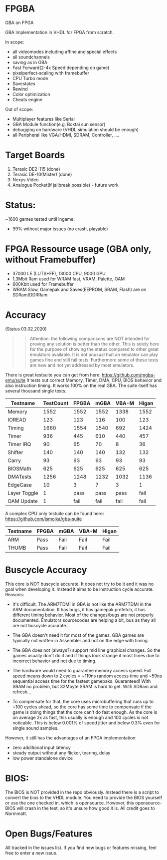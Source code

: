 # FPGBA

GBA on FPGA

GBA Implementation in VHDL for FPGA from scratch.

In scope:
- all videomodes including affine and special effects
- all soundchannels
- saving as in GBA
- Fast Forward(2-4x Speed depending on game)
- pixelperfect-scaling with framebuffer
- CPU Turbo mode
- Savestates
- Rewind
- Color optimization
- Cheats engine

Out of scope:
- Multiplayer features like Serial
- GBA Module function(e.g. Boktai sun sensor)
- debugging on hardware (VHDL simulation should be enough)
- all Peripheral like VGA/HDMI, SDRAM, Controller, ....

# Target Boards
1. Terasic DE2-115 (done)
2. Terasic DE-10(Mister) (done)
3. Nexys Video
4. Analogue Pocket(if jailbreak possible) - future work

# Status: 

~1600 games tested until ingame:
- 99% without major issues (no crash, playable)

# FPGA Ressource usage (GBA only, without Framebuffer)

- 37000 LE (LUTS+FF), 13000 CPU, 9000 GPU
- 1,3Mbit Ram used for WRAM fast, VRAM, Palette, OAM
- 600Kbit used for Framebuffer
- WRAM Slow, Gamepak and Saves(EEPROM, SRAM, Flash) are on SDRam/DDRRam.

# Accuracy

(Status 03.02.2020)

>> Attention: the following comparisons are NOT intended for proving any solution is better than the other.
>> This is solely here for the purpose of showing the status compared to other great emulators available.
>> It is not unusual that an emulator can play games fine and still fail tests. 
>> Furthermore some of these tests are new and not yet addressed by most emulators.

There is great testsuite you can get from here: https://github.com/mgba-emu/suite
It tests out correct Memory, Timer, DMA, CPU, BIOS behavior and also instruction timing. It works 100% on the real GBA.
The suite itself has several thousand single tests.

Testname      | TestCount | FPGBA | mGBA | VBA-M | Higan
--------------|-----------|-------|------|-------|-------
Memory        |      1552 |  1552 | 1552 |  1338 | 1552
IOREAD        |       123 |   123 |  116 |   100 |  123
Timing        |      1660 |  1554 | 1540 |   692 | 1424
Timer         |       936 |   445 |  610 |   440 |  457
Timer IRQ     |        90 |    65 |   70 |     8 |   36
Shifter       |       140 |   140 |  140 |   132 |  132
Carry         |        93 |    93 |   93 |    93 |   93
BIOSMath      |       625 |   625 |  625 |   625 |  625
DMATests      |      1256 |  1248 | 1232 |  1032 | 1136
EdgeCase      |        10 |     3 |    7 |     3 |    1
Layer Toggle  |         1 |  pass | pass |  pass | fail 
OAM Update    |         1 |  fail | fail |  fail | fail


A complex CPU only testuite can be found here: https://github.com/jsmolka/gba-suite

Testname | FPGBA | mGBA | VBA-M | Higan
---------|-------|------|-------|-------
ARM      |  Pass | Fail |  Fail |  Fail
THUMB    |  Pass | Fail |  Fail |  Fail


# Buscycle Accuracy

This core is NOT buscycle accurate.
It does not try to be it and it was no goal when developing it.
Instead it aims to be instruction cycle accurate.
Reasons:

- It's difficult. The ARM7TDMI in GBA is not like the ARM7TDMI in the ARM documentation. It has bugs, it has gamepak prefetch, it has different timing behavior.
Most of the changes/bugs are not properly documented. Emulators sourcecodes are helping a bit, bus as they all are not buscycle accurate...

- The GBA doesn't need it for most of the games. GBA games are typically not written in Assembler and not on the edge with timing.

- The GBA does not (always?) support mid line graphical changes.
So the games usually don't do it and if things look strange it most times due to incorrect behavior and not due to timing.

- The hardware would need to guarantee memory access speed.
Full speed means down to 2 cycles = ~119ns random access time and ~59ns sequential access time for the fastest gamepaks. Guaranteed!
With SRAM no problem, but 32Mbyte SRAM is hard to get. With SDRam and refresh...

- To compensate for that, the core uses microbuffering that runs up to ~100 cycles ahead, 
so the core has some time to compensate if the game is doing things that the core can't do fast enough.
As the core is on average 2x as fast, this usually is enough and 100 cycles is not noticable.
This is below 0.001% of speed jitter and below 0.3% even for single sound samples.

However, it still has the advantages of an FPGA implementation:
- zero additional input latency
- steady output without any flicker, tearing, delay
- low power standalone device

# BIOS:

The BIOS is NOT provided in the repo obviously. Instead there is a script to convert the bios to the VHDL module.
You need to provide the BIOS yourself or use the one checked in, which is opensource. 
However, this opensource-BIOS will crash in the test, so it's unsure how good it is.
All credit goes to Normmatt.

# Open Bugs/Features

All tracked in the issues list. If you find new bugs or features missing, feel free to enter a new issue.
